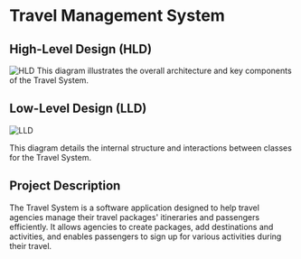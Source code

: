 # Travel Management System

## High-Level Design (HLD)

![HLD](https://i.postimg.cc/ZnGP6pCQ/Hld-nymble-assignment.png)
This diagram illustrates the overall architecture and key components of the Travel System.

## Low-Level Design (LLD)

![LLD](https://i.postimg.cc/02SFFCdb/UML-Class-diagram-nymble.png)

This diagram details the internal structure and interactions between classes for the Travel System.

## Project Description

The Travel System is a software application designed to help travel agencies manage their travel packages' itineraries and passengers efficiently. It allows agencies to create packages, add destinations and activities, and enables passengers to sign up for various activities during their travel.

